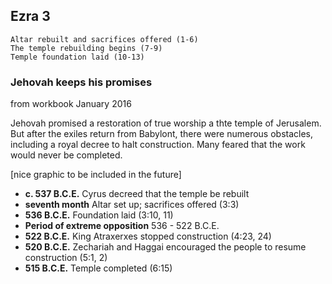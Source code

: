 ## Ezra 3

```
Altar rebuilt and sacrifices offered (1-6)
The temple rebuilding begins (7-9)
Temple foundation laid (10-13)
```

### Jehovah keeps his promises

from workbook January 2016

Jehovah promised a restoration of true worship a thte temple of Jerusalem. But after the exiles return from Babylont, there were numerous obstacles, including a royal decree to halt construction. Many feared that the work would never be completed.

[nice graphic to be included in the future]

- **c. 537 B.C.E.** Cyrus decreed that the temple be rebuilt
- **seventh month** Altar set up; sacrifices offered (3:3)
- **536 B.C.E.** Foundation laid (3:10, 11)
- **Period of extreme opposition** 536 - 522 B.C.E.
- **522 B.C.E.** King Atraxerxes stopped construction (4:23, 24)
- **520 B.C.E.** Zechariah and Haggai encouraged the people to resume construction (5:1, 2)
- **515 B.C.E.** Temple completed (6:15)
